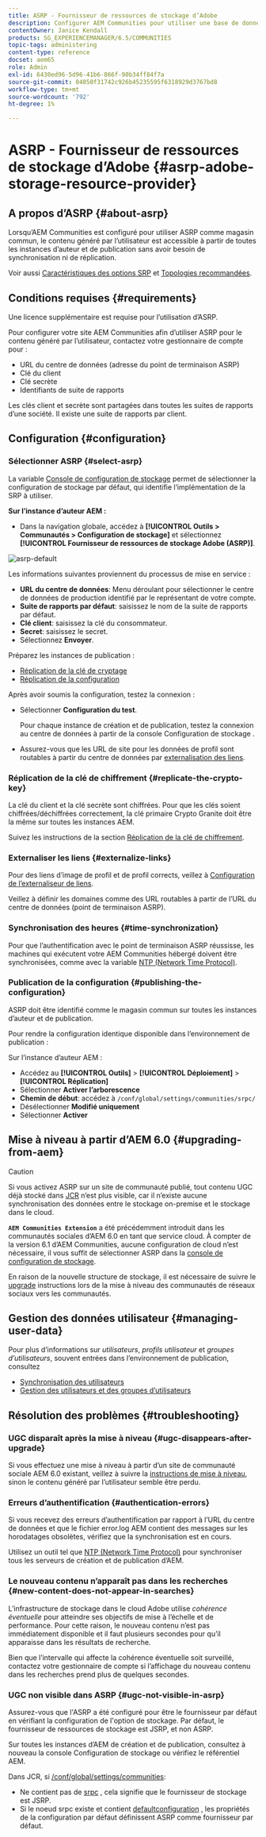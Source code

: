 ```yaml
---
title: ASRP - Fournisseur de ressources de stockage d’Adobe
description: Configurer AEM Communities pour utiliser une base de données relationnelle comme magasin commun
contentOwner: Janice Kendall
products: SG_EXPERIENCEMANAGER/6.5/COMMUNITIES
topic-tags: administering
content-type: reference
docset: aem65
role: Admin
exl-id: 6430ed96-5d96-41b6-866f-90b34ff84f7a
source-git-commit: 04050f31742c926b45235595f6318929d3767bd8
workflow-type: tm+mt
source-wordcount: '792'
ht-degree: 1%

---
```


# ASRP - Fournisseur de ressources de stockage d’Adobe {#asrp-adobe-storage-resource-provider}

## A propos d’ASRP {#about-asrp}

Lorsqu’AEM Communities est configuré pour utiliser ASRP comme magasin commun, le contenu généré par l’utilisateur est accessible à partir de toutes les instances d’auteur et de publication sans avoir besoin de synchronisation ni de réplication.

Voir aussi [Caractéristiques des options SRP](/help/communities/working-with-srp.md#characteristics-of-srp-options) et [Topologies recommandées](/help/communities/topologies.md).

## Conditions requises {#requirements}

Une licence supplémentaire est requise pour l’utilisation d’ASRP.

Pour configurer votre site AEM Communities afin d’utiliser ASRP pour le contenu généré par l’utilisateur, contactez votre gestionnaire de compte pour :

* URL du centre de données (adresse du point de terminaison ASRP)
* Clé du client
* Clé secrète
* Identifiants de suite de rapports

Les clés client et secrète sont partagées dans toutes les suites de rapports d’une société. Il existe une suite de rapports par client.

## Configuration {#configuration}

### Sélectionner ASRP {#select-asrp}

La variable [Console de configuration de stockage](/help/communities/srp-config.md) permet de sélectionner la configuration de stockage par défaut, qui identifie l’implémentation de la SRP à utiliser.

**Sur l’instance d’auteur AEM :**

* Dans la navigation globale, accédez à **[!UICONTROL Outils > Communautés > Configuration de stockage]** et sélectionnez **[!UICONTROL Fournisseur de ressources de stockage Adobe (ASRP)]**.

![asrp-default](assets/asrp-default.png)

Les informations suivantes proviennent du processus de mise en service :

* **URL du centre de données**: Menu déroulant pour sélectionner le centre de données de production identifié par le représentant de votre compte.
* **Suite de rapports par défaut**: saisissez le nom de la suite de rapports par défaut.
* **Clé client**: saisissez la clé du consommateur.
* **Secret**: saisissez le secret.
* Sélectionnez **Envoyer**.

Préparez les instances de publication :

* [Réplication de la clé de cryptage](#replicate-the-crypto-key)
* [Réplication de la configuration](#publishing-the-configuration)

Après avoir soumis la configuration, testez la connexion :

* Sélectionner **Configuration du test**.

  Pour chaque instance de création et de publication, testez la connexion au centre de données à partir de la console Configuration de stockage .

* Assurez-vous que les URL de site pour les données de profil sont routables à partir du centre de données par [externalisation des liens](#externalize-links).

### Réplication de la clé de chiffrement {#replicate-the-crypto-key}

La clé du client et la clé secrète sont chiffrées. Pour que les clés soient chiffrées/déchiffrées correctement, la clé primaire Crypto Granite doit être la même sur toutes les instances AEM.

Suivez les instructions de la section [Réplication de la clé de chiffrement](/help/communities/deploy-communities.md#replicate-the-crypto-key).

### Externaliser les liens {#externalize-links}

Pour des liens d’image de profil et de profil corrects, veillez à [Configuration de l’externaliseur de liens](/help/sites-developing/externalizer.md).

Veillez à définir les domaines comme des URL routables à partir de l’URL du centre de données (point de terminaison ASRP).

### Synchronisation des heures {#time-synchronization}

Pour que l’authentification avec le point de terminaison ASRP réussisse, les machines qui exécutent votre AEM Communities hébergé doivent être synchronisées, comme avec la variable [NTP (Network Time Protocol)](https://www.ntp.org/).

### Publication de la configuration {#publishing-the-configuration}

ASRP doit être identifié comme le magasin commun sur toutes les instances d’auteur et de publication.

Pour rendre la configuration identique disponible dans l’environnement de publication :

Sur l’instance d’auteur AEM :

* Accédez au **[!UICONTROL Outils]** > **[!UICONTROL Déploiement]** > **[!UICONTROL Réplication]**
* Sélectionner **Activer l’arborescence**
* **Chemin de début**: accédez à `/conf/global/settings/communities/srpc/`
* Désélectionner **Modifié uniquement**
* Sélectionner **Activer**

## Mise à niveau à partir d’AEM 6.0 {#upgrading-from-aem}

>[!CAUTION]
>
>Si vous activez ASRP sur un site de communauté publié, tout contenu UGC déjà stocké dans [JCR](/help/communities/jsrp.md) n’est plus visible, car il n’existe aucune synchronisation des données entre le stockage on-premise et le stockage dans le cloud.

**`AEM Communities Extension`** a été précédemment introduit dans les communautés sociales d’AEM 6.0 en tant que service cloud. À compter de la version 6.1 d’AEM Communities, aucune configuration de cloud n’est nécessaire, il vous suffit de sélectionner ASRP dans la [console de configuration de stockage](/help/communities/srp-config.md).

En raison de la nouvelle structure de stockage, il est nécessaire de suivre le [upgrade](/help/communities/upgrade.md#adobe-cloud-storage) instructions lors de la mise à niveau des communautés de réseaux sociaux vers les communautés.

## Gestion des données utilisateur {#managing-user-data}

Pour plus d’informations sur *utilisateurs*, *profils utilisateur* et *groupes d’utilisateurs*, souvent entrées dans l’environnement de publication, consultez

* [Synchronisation des utilisateurs](/help/communities/sync.md)
* [Gestion des utilisateurs et des groupes d’utilisateurs](/help/communities/users.md)

## Résolution des problèmes {#troubleshooting}

### UGC disparaît après la mise à niveau {#ugc-disappears-after-upgrade}

Si vous effectuez une mise à niveau à partir d’un site de communauté sociale AEM 6.0 existant, veillez à suivre la [instructions de mise à niveau](/help/communities/upgrade.md#adobe-cloud-storage), sinon le contenu généré par l’utilisateur semble être perdu.

### Erreurs d’authentification {#authentication-errors}

Si vous recevez des erreurs d’authentification par rapport à l’URL du centre de données et que le fichier error.log AEM contient des messages sur les horodatages obsolètes, vérifiez que la synchronisation est en cours.

Utilisez un outil tel que [NTP (Network Time Protocol)](https://www.ntp.org/) pour synchroniser tous les serveurs de création et de publication d’AEM.

### Le nouveau contenu n’apparaît pas dans les recherches {#new-content-does-not-appear-in-searches}

L’infrastructure de stockage dans le cloud Adobe utilise *cohérence éventuelle* pour atteindre ses objectifs de mise à l’échelle et de performance. Pour cette raison, le nouveau contenu n’est pas immédiatement disponible et il faut plusieurs secondes pour qu’il apparaisse dans les résultats de recherche.

Bien que l’intervalle qui affecte la cohérence éventuelle soit surveillé, contactez votre gestionnaire de compte si l’affichage du nouveau contenu dans les recherches prend plus de quelques secondes.

### UGC non visible dans ASRP {#ugc-not-visible-in-asrp}

Assurez-vous que l&#39;ASRP a été configuré pour être le fournisseur par défaut en vérifiant la configuration de l&#39;option de stockage. Par défaut, le fournisseur de ressources de stockage est JSRP, et non ASRP.

Sur toutes les instances d’AEM de création et de publication, consultez à nouveau la console Configuration de stockage ou vérifiez le référentiel AEM.

Dans JCR, si [/conf/global/settings/communities](https://localhost:4502/crx/de/index.jsp#/etc/socialconfig/):

* Ne contient pas de [srpc](https://localhost:4502/crx/de/index.jsp#/conf/global/settings/communities/srp) , cela signifie que le fournisseur de stockage est JSRP.
* Si le noeud srpc existe et contient [defaultconfiguration](https://localhost:4502/crx/de/index.jsp#/conf/global/settings/communities/srp/defaultconfiguration) , les propriétés de la configuration par défaut définissent ASRP comme fournisseur par défaut.
